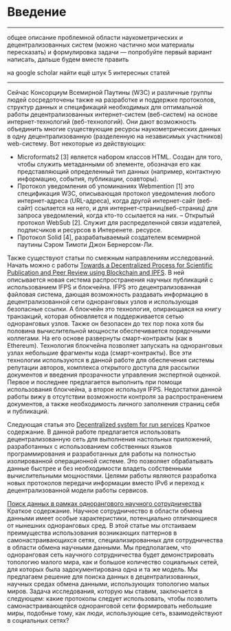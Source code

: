 # Введение 
___
общее описание проблемной области наукометрических и децентрализованных систем (можно частично мои материалы пересказать) и формулировка задачи — попробуйте первый вариант написать, дальше будем вместе править

на google scholar найти ещё штук 5 интересных статей
___
Сейчас Консорциум Всемирной Паутины (W3C) и различные группы людей сосредоточены также на разработке и поддержке протоколов, структур данных и спецификаций необходимых для оптимальной работы децентрализованных интернет-систем (веб-систем) на основе интернет-технологий (веб-технологий). Они дают возможность объединить многие существующие ресурсы наукометрических данных в одну децентрализованную (разделенную на независимых участников) web-систему. Вот некоторые из действующих:
- Microformats2 [3] является набором классов HTML. Создан для того, чтобы служить метаданными об элементе, обозначая его как представляющий определенный тип данных (например, контактную информацию, события, публикации, соавторы). 
- Протокол уведомления об упоминаниях Webmention [1] это спецификация W3C, описывающая протокол уведомления любого интернет-адреса (URL-адреса), когда другой интернет-сайт (веб-сайт) ссылается на него, и для интернет-страниц(веб-страниц) для запроса уведомлений, когда кто-то ссылается на них.
– Открытый протокол WebSub [2]. Служит для распределенной связи издателей, подписчиков и ресурсов в Интеренете.
ресурсе.
- Протокол Solid [4], разрабатываемый создателем всемирной паутины Сэром Тимоти Джон Бернерсом-Ли.

Также существуют статьи по смежным направлениям исследований. Начать можно с работы [Towards a Decentralized Process for Scientific Publication and Peer Review using Blockchain and IPFS](http://128.171.57.22/bitstream/10125/59901/0461.pdf). В ней описывается новая система распространения научных публикаций с использованием IFPS и блокчейна. IFPS это децентрализованная файловая система, дающая возможность раздавать информацию в децентрализованной сети одноранговых узлов и использующая безопасные ссылки. А блокчейн это технология, опирающаяся на книгу транзакций, которая обновляется и поддерживается сетью одноранговых узлов. Также он безопасен до тех пор пока хотя бы половина вычислительной мощности обеспечивается порядочными коллегами. На его основе развернуты смарт-контракты (как в Ethereum). Технология блокчейна позволяет запускать на одноранговых узлах небольшие фрагменты кода (смарт-контракты). Все эти технологии используются в данной работе для обеспечения системы репутации авторов, комплекса открытого доступа для рассылки документов и введения прозрачности управления экспертной оценкой. Первое и последнее предлагается выполнить при помощи использования блокчейна, а второе используя IFPS. Недостатки данной работы вижу в отсутствии возможности контроля за распространением документов, а также необходимость личного заполнения страниц себя и публикаций.

Следующая статья это [Decentralized system for run services](http://ceur-ws.org/Vol-2353/paper68.pdf)
Краткое содержание.
В данной работе предлагается использовать децентрализованную сеть для выполнения настольных приложений, разработанных с использованием собственных языков программирования и разработанных для работы на полностью изолированной операционной системе. Это позволяет обрабатывать данные быстрее и без необходимости владеть собственными вычислительными мощностями. Целями работы являются разработка новых протоколов передачи информации вместо IPv6 и переход к децентрализованной модели работы сервисов.

[Поиск данных в рамках однорангового научного сотрудничества](https://arxiv.org/pdf/cs/0209031.pdf)
Краткое содержание.
Научное сотрудничество в области обмена данными имеет особые характеристики, потенциально отличающиеся от нынешних одноранговых сред. В этой статье мы отстаиваем преимущества использования возникающих паттернов в самонастраивающихся сетях, специализированных для сотрудничества в области обмена научными данными. Мы предполагаем, что одноранговая сеть научного сотрудничества будет демонстрировать топологию малого мира, как и большое количество социальных сетей, для которых была задокументирована одна и та же модель. Мы предлагаем решение для поиска данных в децентрализованных, научных средах обмена данными, использующих топологию малых миров. Задача исследования, которую мы ставим, заключается в следующем: какие протоколы следует использовать, чтобы позволить самонастраивающейся одноранговой сети формировать небольшие миры, подобные тому, как люди, использующие сеть, взаимодействуют в социальных сетях?